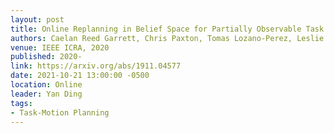 ```yaml
---
layout: post
title: Online Replanning in Belief Space for Partially Observable Task and Motion Problems
authors: Caelan Reed Garrett, Chris Paxton, Tomas Lozano-Perez, Leslie Pack Kaelbling, Dieter Fox
venue: IEEE ICRA, 2020
published: 2020-
link: https://arxiv.org/abs/1911.04577
date: 2021-10-21 13:00:00 -0500
location: Online
leader: Yan Ding
tags:
- Task-Motion Planning
---
```

